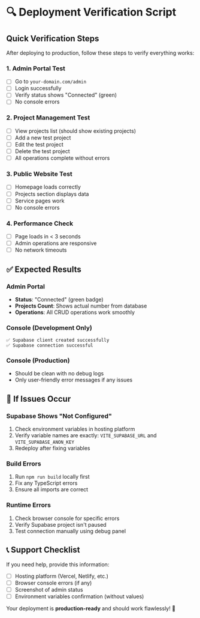# 🔍 Deployment Verification Script

## Quick Verification Steps

After deploying to production, follow these steps to verify everything works:

### 1. **Admin Portal Test**

- [ ] Go to `your-domain.com/admin`
- [ ] Login successfully
- [ ] Verify status shows "Connected" (green)
- [ ] No console errors

### 2. **Project Management Test**

- [ ] View projects list (should show existing projects)
- [ ] Add a new test project
- [ ] Edit the test project
- [ ] Delete the test project
- [ ] All operations complete without errors

### 3. **Public Website Test**

- [ ] Homepage loads correctly
- [ ] Projects section displays data
- [ ] Service pages work
- [ ] No console errors

### 4. **Performance Check**

- [ ] Page loads in < 3 seconds
- [ ] Admin operations are responsive
- [ ] No network timeouts

## ✅ **Expected Results**

### Admin Portal

- **Status**: "Connected" (green badge)
- **Projects Count**: Shows actual number from database
- **Operations**: All CRUD operations work smoothly

### Console (Development Only)

```
✅ Supabase client created successfully
✅ Supabase connection successful
```

### Console (Production)

- Should be clean with no debug logs
- Only user-friendly error messages if any issues

## 🚨 **If Issues Occur**

### Supabase Shows "Not Configured"

1. Check environment variables in hosting platform
2. Verify variable names are exactly: `VITE_SUPABASE_URL` and `VITE_SUPABASE_ANON_KEY`
3. Redeploy after fixing variables

### Build Errors

1. Run `npm run build` locally first
2. Fix any TypeScript errors
3. Ensure all imports are correct

### Runtime Errors

1. Check browser console for specific errors
2. Verify Supabase project isn't paused
3. Test connection manually using debug panel

## 📞 **Support Checklist**

If you need help, provide this information:

- [ ] Hosting platform (Vercel, Netlify, etc.)
- [ ] Browser console errors (if any)
- [ ] Screenshot of admin status
- [ ] Environment variables confirmation (without values)

Your deployment is **production-ready** and should work flawlessly! 🚀
